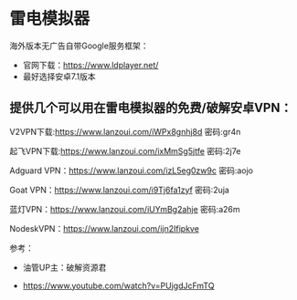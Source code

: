 # 雷电模拟器
海外版本无广告自带Google服务框架：
* 官网下载：https://www.ldplayer.net/
* 最好选择安卓7.1版本

## 提供几个可以用在雷电模拟器的免费/破解安卓VPN：

V2VPN下载:https://www.lanzoui.com/iWPx8gnhj8d 密码:gr4n

起飞VPN下载:https://www.lanzoui.com/ixMmSg5jtfe
密码:2j7e

Adguard VPN：https://www.lanzoui.com/izL5eg0zw9c
密码:aojo

Goat VPN：https://www.lanzoui.com/i9Tj6fa1zyf
密码:2uja

蓝灯VPN：https://www.lanzoui.com/iUYmBg2ahje
密码:a26m

NodeskVPN：https://www.lanzoui.com/ijn2Ifipkve


参考：
* 油管UP主：破解资源君
- https://www.youtube.com/watch?v=PUjgdJcFmTQ